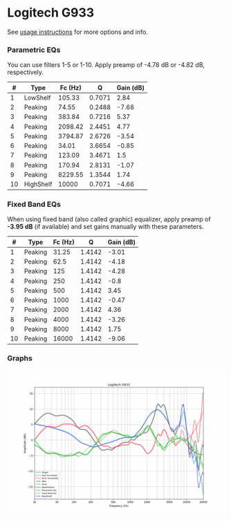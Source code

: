 # Logitech G933
See [usage instructions](https://github.com/jaakkopasanen/AutoEq#usage) for more options and info.

### Parametric EQs
You can use filters 1-5 or 1-10. Apply preamp of -4.78 dB or -4.82 dB, respectively.

|   # | Type      |   Fc (Hz) |      Q |   Gain (dB) |
|-----|-----------|-----------|--------|-------------|
|   1 | LowShelf  |    105.33 | 0.7071 |        2.84 |
|   2 | Peaking   |     74.55 | 0.2488 |       -7.68 |
|   3 | Peaking   |    383.84 | 0.7216 |        5.37 |
|   4 | Peaking   |   2098.42 | 2.4451 |        4.77 |
|   5 | Peaking   |   3794.87 | 2.6726 |       -3.54 |
|   6 | Peaking   |     34.01 | 3.6654 |       -0.85 |
|   7 | Peaking   |    123.09 | 3.4671 |        1.5  |
|   8 | Peaking   |    170.94 | 2.8131 |       -1.07 |
|   9 | Peaking   |   8229.55 | 1.3544 |        1.74 |
|  10 | HighShelf |  10000    | 0.7071 |       -4.66 |

### Fixed Band EQs
When using fixed band (also called graphic) equalizer, apply preamp of **-3.95 dB** (if available) and set gains manually with these parameters.

|   # | Type    |   Fc (Hz) |      Q |   Gain (dB) |
|-----|---------|-----------|--------|-------------|
|   1 | Peaking |     31.25 | 1.4142 |       -3.01 |
|   2 | Peaking |     62.5  | 1.4142 |       -4.18 |
|   3 | Peaking |    125    | 1.4142 |       -4.28 |
|   4 | Peaking |    250    | 1.4142 |       -0.8  |
|   5 | Peaking |    500    | 1.4142 |        3.45 |
|   6 | Peaking |   1000    | 1.4142 |       -0.47 |
|   7 | Peaking |   2000    | 1.4142 |        4.36 |
|   8 | Peaking |   4000    | 1.4142 |       -3.26 |
|   9 | Peaking |   8000    | 1.4142 |        1.75 |
|  10 | Peaking |  16000    | 1.4142 |       -9.06 |

### Graphs
![](./Logitech%20G933.png)
